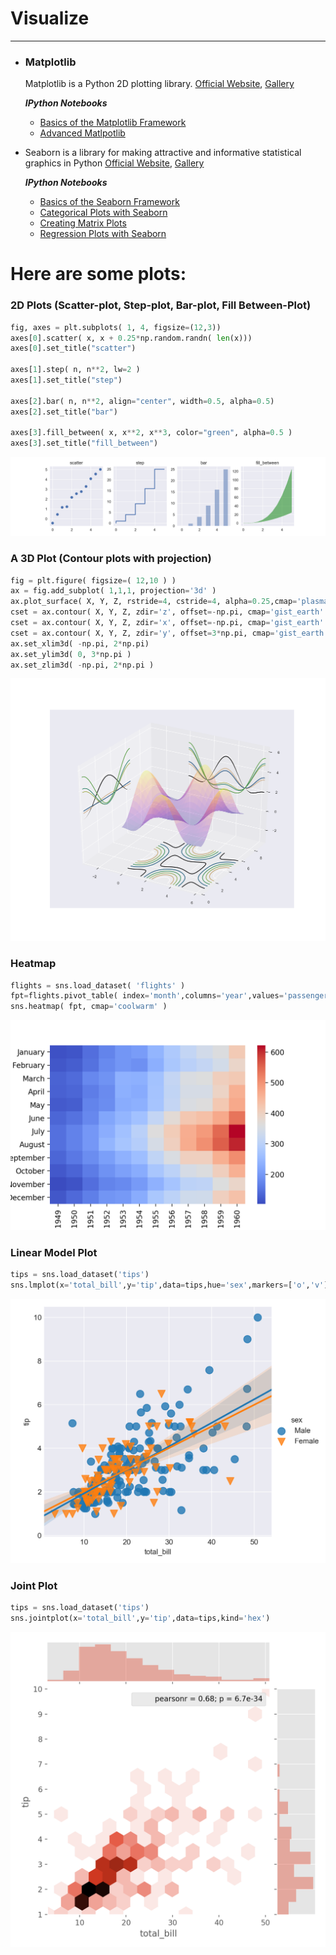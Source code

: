 # Visualize
___
- ### Matplotlib
     Matplotlib is a Python 2D plotting library. [Official Website](https://matplotlib.org/), [Gallery](https://matplotlib.org/gallery.html)
     
     ___IPython Notebooks___
     - [Basics of the Matplotlib Framework](https://github.com/subhamsarangi/Visualize/blob/master/plt/1.%20matplotlib_basics.ipynb)
     - [Advanced Matlpotlib](https://github.com/subhamsarangi/Visualize/blob/master/plt/2.%20matplotlib_advanced.ipynb)

- Seaborn is a library for making attractive and informative statistical graphics in Python [Official Website](https://seaborn.pydata.org/), [Gallery](http://seaborn.pydata.org/examples/)
     
     ___IPython Notebooks___
    - [Basics of the Seaborn Framework](https://github.com/subhamsarangi/Visualize/blob/master/plt/3.%20seaborn_basics.ipynb)
    - [Categorical Plots with Seaborn](https://github.com/subhamsarangi/Visualize/blob/master/plt/4.%20seaborn_categorical_plots.ipynb)
    - [Creating Matrix Plots](https://github.com/subhamsarangi/Visualize/blob/master/plt/5.%20seaborn_matrix_plots.ipynb)
    - [Regression Plots with Seaborn](https://github.com/subhamsarangi/Visualize/blob/master/plt/6_seaborn_regression.ipynb)

# Here are some plots:
### 2D Plots (Scatter-plot, Step-plot, Bar-plot, Fill Between-Plot)
```python
fig, axes = plt.subplots( 1, 4, figsize=(12,3))
axes[0].scatter( x, x + 0.25*np.random.randn( len(x)))
axes[0].set_title("scatter")

axes[1].step( n, n**2, lw=2 )
axes[1].set_title("step")

axes[2].bar( n, n**2, align="center", width=0.5, alpha=0.5)
axes[2].set_title("bar")

axes[3].fill_between( x, x**2, x**3, color="green", alpha=0.5 )
axes[3].set_title("fill_between")
```
![2D Plots](https://raw.githubusercontent.com/subhamsarangi/Visualize/master/plt/images/08%20other2D.png)



### A 3D Plot (Contour plots with projection) 
```python
fig = plt.figure( figsize=( 12,10 ) )
ax = fig.add_subplot( 1,1,1, projection='3d' )
ax.plot_surface( X, Y, Z, rstride=4, cstride=4, alpha=0.25,cmap='plasma' )
cset = ax.contour( X, Y, Z, zdir='z', offset=-np.pi, cmap='gist_earth' )
cset = ax.contour( X, Y, Z, zdir='x', offset=-np.pi, cmap='gist_earth' )
cset = ax.contour( X, Y, Z, zdir='y', offset=3*np.pi, cmap='gist_earth' )
ax.set_xlim3d( -np.pi, 2*np.pi)
ax.set_ylim3d( 0, 3*np.pi )
ax.set_zlim3d( -np.pi, 2*np.pi )
```
![3D plot](https://raw.githubusercontent.com/subhamsarangi/Visualize/master/plt/images/16%20contour_proj.png)



### Heatmap
```python
flights = sns.load_dataset( 'flights' )
fpt=flights.pivot_table( index='month',columns='year',values='passengers' )
sns.heatmap( fpt, cmap='coolwarm' )
```
![Heatmaps](https://raw.githubusercontent.com/subhamsarangi/Visualize/master/plt/images/sns_13heatmap.png)



### Linear Model Plot
```python
tips = sns.load_dataset('tips')
sns.lmplot(x='total_bill',y='tip',data=tips,hue='sex',markers=['o','v'],scatter_kws={'s':100})
```
![LM Plot](https://raw.githubusercontent.com/subhamsarangi/Visualize/master/plt/images/sns_16lmplot_2.png)



### Joint Plot
```python
tips = sns.load_dataset('tips')
sns.jointplot(x='total_bill',y='tip',data=tips,kind='hex')
```
![Joint Plot](https://raw.githubusercontent.com/subhamsarangi/Visualize/master/plt/images/sns_2joints_hex.png)
